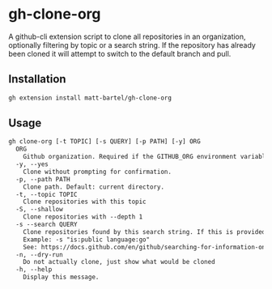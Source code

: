 # gh-clone-org

A github-cli extension script to clone all repositories in an organization, optionally filtering by topic or a search string. If the repository has already been cloned it will attempt to switch to the default branch and pull.

## Installation

```bash
gh extension install matt-bartel/gh-clone-org
```

## Usage

```txt
gh clone-org [-t TOPIC] [-s QUERY] [-p PATH] [-y] ORG
  ORG
    Github organization. Required if the GITHUB_ORG environment variable is not set.
  -y, --yes
    Clone without prompting for confirmation.
  -p, --path PATH
    Clone path. Default: current directory.
  -t, --topic TOPIC
    Clone repositories with this topic
  -S, --shallow
    Clone repositories with --depth 1
  -s --search QUERY
    Clone repositories found by this search string. If this is provided '-t' will be ignored.
    Example: -s "is:public language:go"
    See: https://docs.github.com/en/github/searching-for-information-on-github/searching-on-github/searching-for-repositories
  -n, --dry-run
    Do not actually clone, just show what would be cloned
  -h, --help
    Display this message.
```
